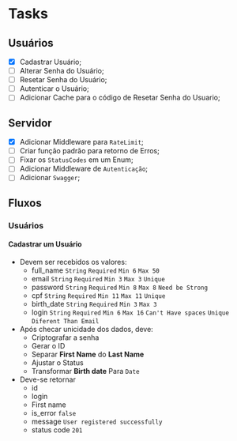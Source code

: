 # Tasks

## Usuários

- [x] Cadastrar Usuário;
- [ ] Alterar Senha do Usuário;
- [ ] Resetar Senha do Usuário;
- [ ] Autenticar o Usuário;
- [ ] Adicionar Cache para o código de Resetar Senha do Usuario;

## Servidor

- [x] Adicionar Middleware para `RateLimit`;
- [ ] Criar função padrão para retorno de Erros;
- [ ] Fixar os `StatusCodes` em um Enum;
- [ ] Adicionar Middleware de `Autenticação`;
- [ ] Adicionar `Swagger`;

## Fluxos

### Usuários

#### Cadastrar um Usuário

- Devem ser recebidos os valores:
  - full_name `String` `Required` `Min 6` `Max 50`
  - email `String` `Required` `Min 3` `Max 3` `Unique`
  - password `String` `Required` `Min 8` `Max 8` `Need be Strong`
  - cpf `String` `Required` `Min 11` `Max 11` `Unique`
  - birth_date `String` `Required` `Min 3` `Max 3`
  - login `String` `Required` `Min 6` `Max 16` `Can't Have spaces` `Unique` `Diferent Than Email`
- Após checar unicidade dos dados, deve:
  - Criptografar a senha
  - Gerar o ID
  - Separar **First Name** do **Last Name**
  - Ajustar o Status
  - Transformar **Birth date** Para `Date`
- Deve-se retornar
  - id
  - login
  - First name
  - is_error `false`
  - message `User registered successfully`
  - status code `201`
